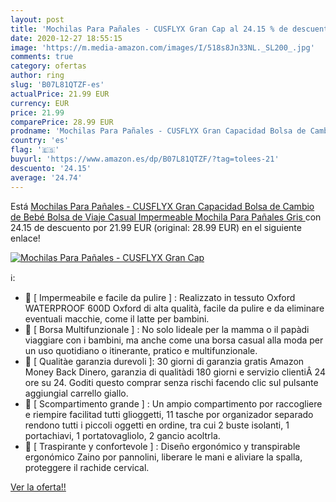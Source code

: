 ```yaml
---
layout: post
title: 'Mochilas Para Pañales - CUSFLYX Gran Cap al 24.15 % de descuento'
date: 2020-12-27 18:55:15
image: 'https://m.media-amazon.com/images/I/518s8Jn33NL._SL200_.jpg'
comments: true
category: ofertas
author: ring
slug: 'B07L81QTZF-es'
actualPrice: 21.99 EUR
currency: EUR
price: 21.99
comparePrice: 28.99 EUR
prodname: 'Mochilas Para Pañales - CUSFLYX Gran Capacidad Bolsa de Cambio de Bebé Bolsa de Viaje Casual Impermeable Mochila Para Pañales  Gris '
country: 'es'
flag: '🇪🇸'
buyurl: 'https://www.amazon.es/dp/B07L81QTZF/?tag=tolees-21'
descuento: '24.15'
average: '24.74'
---
```


Está [Mochilas Para Pañales - CUSFLYX Gran Capacidad Bolsa de Cambio de Bebé Bolsa de Viaje Casual Impermeable Mochila Para Pañales  Gris ](https://www.amazon.es/dp/B07L81QTZF/?tag=tolees-21) con 24.15 de descuento por 21.99 EUR (original: 28.99 EUR) en el siguiente enlace!

[![Mochilas Para Pañales - CUSFLYX Gran Cap](https://m.media-amazon.com/images/I/518s8Jn33NL._SL200_.jpg)](https://www.amazon.es/dp/B07L81QTZF/?tag=tolees-21)

ℹ️:

- 🎒 [ Impermeabile e facile da pulire ] : Realizzato in tessuto Oxford WATERPROOF 600D Oxford di alta qualità, facile da pulire e da eliminare eventuali macchie, come il latte per bambini.
- 🎒 [ Borsa Multifunzionale ] : No solo lideale per la mamma o il papàdi viaggiare con i bambini, ma anche come una borsa casual alla moda per un uso quotidiano o itinerante, pratico e multifunzionale.
- 🎒 [ Qualitàe garanzia durevoli ]: 30 giorni di garanzia gratis Amazon Money Back Dinero, garanzia di qualitàdi 180 giorni e servizio clientiÂ 24 ore su 24. Goditi questo comprar senza rischi facendo clic sul pulsante aggiungial carrello giallo.
- 🎒 [ Scompartimento grande ] : Un ampio compartimento por raccogliere e riempire facilitad tutti glioggetti, 11 tasche por organizador separado rendono tutti i piccoli oggetti en ordine, tra cui 2 buste isolanti, 1 portachiavi, 1 portatovagliolo, 2 gancio acoltrla.
- 🎒 [ Traspirante y confortevole ] : Diseño ergonómico y transpirable ergonómico Zaino por pannolini, liberare le mani e aliviare la spalla, proteggere il rachide cervical.

[Ver la oferta!!](https://www.amazon.es/dp/B07L81QTZF/?tag=tolees-21)
